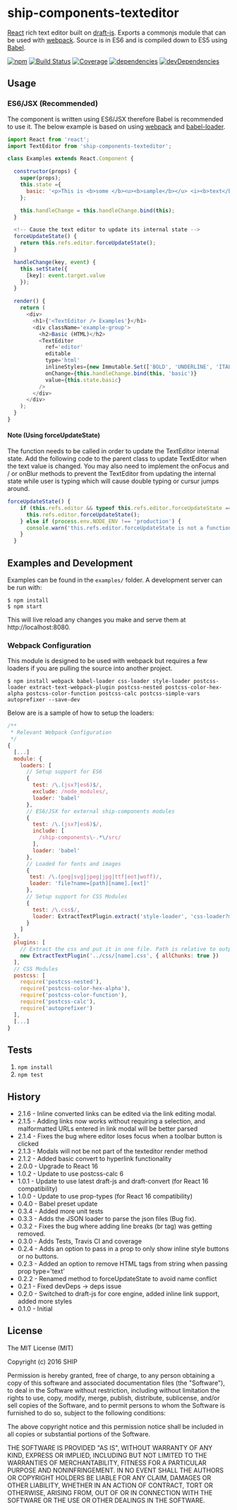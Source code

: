 # ship-components-texteditor
[React](http://facebook.github.io/react/) rich text editor built on [draft-js](https://facebook.github.io/draft-js/). Exports a commonjs module that can be used with [webpack](http://webpack.github.io/). Source is in ES6 and is compiled down to ES5 using [Babel](https://babeljs.io/).

[![npm](https://img.shields.io/npm/v/ship-components-texteditor.svg?maxAge=2592000)](https://www.npmjs.com/package/ship-components-texteditor)
[![Build Status](http://img.shields.io/travis/ship-components/ship-components-texteditor/master.svg?style=flat)](https://travis-ci.org/ship-components/ship-components-texteditor)
[![Coverage](http://img.shields.io/coveralls/ship-components/ship-components-texteditor.svg?style=flat)](https://coveralls.io/github/ship-components/ship-components-texteditor?branch=master)
[![dependencies](https://img.shields.io/david/ship-components/ship-components-texteditor.svg?style=flat)](https://david-dm.org/ship-components/ship-components-texteditor)
[![devDependencies](https://img.shields.io/david/dev/ship-components/ship-components-texteditor.svg?style=flat)](https://david-dm.org/ship-components/ship-components-texteditor?type=dev)

## Usage

### ES6/JSX (Recommended)
The component is written using ES6/JSX therefore Babel is recommended to use it. The below example is based on using [webpack](http://webpack.github.io/) and [babel-loader](https://github.com/babel/babel-loader).
```js
import React from 'react';
import TextEditor from 'ship-components-texteditor';

class Examples extends React.Component {

  constructor(props) {
    super(props);
    this.state ={
      basic: '<p>This is <b>some </b><u><b>sample</b></u> <i><b>text</b></i></p>'
    };

    this.handleChange = this.handleChange.bind(this);
  }

  <!-- Cause the text editor to update its internal state -->
  forceUpdateState() {
    return this.refs.editor.forceUpdateState();
  }

  handleChange(key, event) {
    this.setState({
      [key]: event.target.value
    });
  }

  render() {
    return (
      <div>
        <h1>{'<TextEditor /> Examples'}</h1>
        <div className='example-group'>
          <h2>Basic (HTML)</h2>
          <TextEditor
            ref='editor'
            editable
            type='html'
            inlineStyles={new Immutable.Set(['BOLD', 'UNDERLINE', 'ITALIC'])}
            onChange={this.handleChange.bind(this, 'basic')}
            value={this.state.basic}
          />
        </div>
      </div>
    );
  }
}

```

#### Note (Using forceUpdateState)
The function needs to be called in order to update the TextEditor internal state. Add the following code to the parent class to update TextEditor when the text value is changed. You may also need to implement the onFocus and / or onBlur methods to prevent the TextEditor from updating the internal state while user is typing which will cause double typing or cursur jumps around.
```js
forceUpdateState() {
    if (this.refs.editor && typeof this.refs.editor.forceUpdateState === 'function') {
      this.refs.editor.forceUpdateState();
    } else if (process.env.NODE_ENV !== 'production') {
      console.warn('this.refs.editor.forceUpdateState is not a function');
    }
  }

  ```

## Examples and Development
Examples can be found in the `examples/` folder. A development server can be run with:

```shell
$ npm install
$ npm start
```

This will live reload any changes you make and serve them at http://localhost:8080.

### Webpack Configuration
This module is designed to be used with webpack but requires a few loaders if you are pulling the source into another project.

```shell
$ npm install webpack babel-loader css-loader style-loader postcss-loader extract-text-webpack-plugin postcss-nested postcss-color-hex-alpha postcss-color-function postcss-calc postcss-simple-vars autoprefixer --save-dev
```

Below are is a sample of how to setup the loaders:

```js
/**
 * Relevant Webpack Configuration
 */
{
  [...]
  module: {
    loaders: [
      // Setup support for ES6
      {
        test: /\.(jsx?|es6)$/,
        exclude: /node_modules/,
        loader: 'babel'
      },
      // ES6/JSX for external ship-components modules
      {
        test: /\.(jsx?|es6)$/,
        include: [
          /ship-components\-.*\/src/
        ],
        loader: 'babel'
      },
      // Loaded for fonts and images
      {
       test: /\.(png|svg|jpeg|jpg|ttf|eot|woff)/,
       loader: 'file?name=[path][name].[ext]'
      },
      // Setup support for CSS Modules
      {
        test: /\.css$/,
        loader: ExtractTextPlugin.extract('style-loader', 'css-loader?modules&importLoaders=1&localIdentName=[name]__[local]___[hash:base64:5]!postcss-loader')
      }
    ]
  },
  plugins: [
    // Extract the css and put it in one file. Path is relative to output path
    new ExtractTextPlugin('../css/[name].css', { allChunks: true })
  ],
  // CSS Modules
  postcss: [
    require('postcss-nested'),
    require('postcss-color-hex-alpha'),
    require('postcss-color-function'),
    require('postcss-calc'),
    require('autoprefixer')
  ],
  [...]
}
```

## Tests
1. `npm install`
2. `npm test`

## History
* 2.1.6 - Inline converted links can be edited via the link editing modal.
* 2.1.5 - Adding links now works without requiring a selection, and malformatted URLs entered in link modal will be better parsed
* 2.1.4 - Fixes the bug where editor loses focus when a toolbar button is clicked
* 2.1.3 - Modals will not be not part of the texteditor render method
* 2.1.2 - Added basic convert to hyperlink functionality
* 2.0.0 - Upgrade to React 16
* 1.0.2 - Update to use postcss-calc 6
* 1.0.1 - Update to use latest draft-js and draft-convert (for React 16 compatibility)
* 1.0.0 - Update to use prop-types (for React 16 compatibility)
* 0.4.0 - Babel preset update
* 0.3.4 - Added more unit tests
* 0.3.3 - Adds the JSON loader to parse the json files (Bug fix).
* 0.3.2 - Fixes the bug where adding line breaks (br tag) was getting removed.
* 0.3.0 - Adds Tests, Travis CI and coverage
* 0.2.4 - Adds an option to pass in a prop to only show inline style buttons or no buttons.
* 0.2.3 - Added an option to remove HTML tags from string when passing prop type='text'
* 0.2.2 - Renamed method to forceUpdateState to avoid name conflict
* 0.2.1 - Fixed devDeps -> deps issue
* 0.2.0 - Switched to draft-js for core engine, added inline link support, added more styles
* 0.1.0 - Initial

## License
The MIT License (MIT)

Copyright (c) 2016 SHIP

Permission is hereby granted, free of charge, to any person obtaining a copy
of this software and associated documentation files (the "Software"), to deal
in the Software without restriction, including without limitation the rights
to use, copy, modify, merge, publish, distribute, sublicense, and/or sell
copies of the Software, and to permit persons to whom the Software is
furnished to do so, subject to the following conditions:

The above copyright notice and this permission notice shall be included in all
copies or substantial portions of the Software.

THE SOFTWARE IS PROVIDED "AS IS", WITHOUT WARRANTY OF ANY KIND, EXPRESS OR
IMPLIED, INCLUDING BUT NOT LIMITED TO THE WARRANTIES OF MERCHANTABILITY,
FITNESS FOR A PARTICULAR PURPOSE AND NONINFRINGEMENT. IN NO EVENT SHALL THE
AUTHORS OR COPYRIGHT HOLDERS BE LIABLE FOR ANY CLAIM, DAMAGES OR OTHER
LIABILITY, WHETHER IN AN ACTION OF CONTRACT, TORT OR OTHERWISE, ARISING FROM,
OUT OF OR IN CONNECTION WITH THE SOFTWARE OR THE USE OR OTHER DEALINGS IN THE
SOFTWARE.
